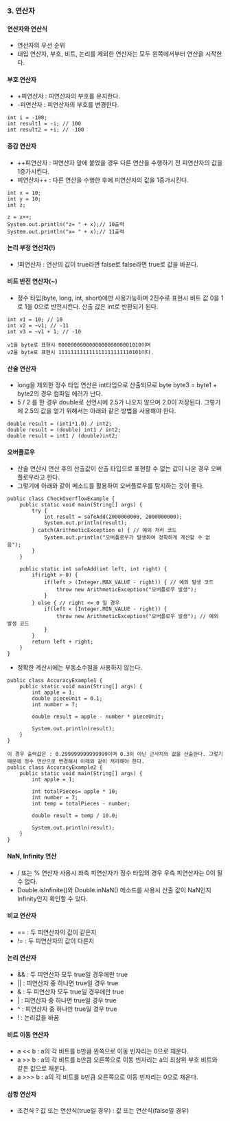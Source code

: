 ### 3. 연산자
#### 연산자와 연산식
- 연산자의 우선 순위
- 대입 연산자, 부호, 비트, 논리를 제외한 연산자는 모두 왼쪽에서부터 연산을 시작한다.
#### 부호 연산자
- +피연산자 : 피연산자의 부호를 유지한다.
- -피연산자 : 피연산자의 부호를 변경한다.
```
int i = -100;
int result1 = -i; // 100
int result2 = +i; // -100
```
#### 증감 연산자
- ++피연산자 : 피연산자 앞에 붙었을 경우 다른 연산을 수행하기 전 피연산자의 값을 1증가시킨다.
- 피연산자++ : 다른 연산을 수행한 후에 피연산자의 값을 1증가시킨다.
```
int x = 10;
int y = 10;
int z; 

z = x++;
System.out.println("z= " + x);// 10출력
System.out.println("x= " + x);// 11출력
```
#### 논리 부정 연산자(!)
- !피연산자 : 연산의 값이 true라면 false로 false라면 true로 값을 바꾼다.
#### 비트 반전 연산자(~)
- 정수 타입(byte, long, int, short)에만 사용가능하며 2진수로 표현시 비트 값 0을 1로 1을 0으로 반전시킨다. 산출 값은 int로 반환되기 된다.
```
int v1 = 10; // 10
int v2 = ~v1; // -11
int v3 = ~v1 + 1; // -10

v1을 byte로 표현시 000000000000000000000001010이며
v2을 byte로 표현시 111111111111111111111110101이다.
```
#### 산술 연산자
- long을 제외한 정수 타입 연산은 int타입으로 산출되므로 byte byte3 = byte1 + byte2의 경우 컴파일 에러가 난다.
- 5 / 2 를 한 경우 double로 선언시에 2.5가 나오지 않으며 2.0이 저장된다. 그렇기에 2.5의 값을 얻기 위해서는 아래와 같은 방법을 사용해야 한다.
```
double result = (int1*1.0) / int2;
double result = (double) int1 / int2;
double result = int1 / (double)int2;
```
#### 오버플로우
- 산술 연산시 연산 후의 산출값이 산출 타입으로 표현할 수 없는 값이 나온 경우 오버플로우라고 한다.
- 그렇기에 아래와 같이 메소드를 활용하여 오버플로우를 탐지하는 것이 좋다.
```
public class CheckOverflowExample {
	public static void main(String[] args) {
		try {
			int result = safeAdd(2000000000, 2000000000);
			System.out.println(result);
		} catch(ArithmeticException e) { // 예외 처리 코드
			System.out.println("오버플로우가 발생하여 정확하게 계산할 수 없음");
		}
	}
	
	public static int safeAdd(int left, int right) {
		if(right > 0) {
			if(left > (Integer.MAX_VALUE - right)) { // 예외 발생 코드
				throw new ArithmeticException("오버플로우 발생");
			}
		} else { // right <= 0 일 경우
			if(left < (Integer.MIN_VALUE - right)) {
				throw new ArithmeticException("오버플로우 발생"); // 예외 발생 코드
			}
		}
		return left + right;
	}
}
```
- 정확한 계산시에는 부동소수점을 사용하지 않는다.
```
public class AccuracyExample1 {
	public static void main(String[] args) {
		int apple = 1;
		double pieceUnit = 0.1;
		int number = 7;
		
		double result = apple - number * pieceUnit;
		
		System.out.println(result);
	}
}
 
이 경우 출력값은 : 0.299999999999999이며 0.3이 아닌 근사치의 값을 산출한다. 그렇기 때문에 정수 연산으로 변경해서 아래와 같이 처리해야 한다.
public class AccuracyExample2 {
	public static void main(String[] args) {
		int apple = 1;
		
		int totalPieces= apple * 10;
		int number = 7;
		int temp = totalPieces - number;
		
		double result = temp / 10.0;
    
		System.out.println(result);
	}
}
```
#### NaN, Infinity 연산
- / 또는 % 연산자 사용시 좌측 피연산자가 정수 타입의 경우 우측 피연산자는 0이 될 수 없다.
- Double.isInfinite()와 Double.inNaN() 메소드를 사용시 산출 값이 NaN인지 Infinity인지 확인할 수 있다.
#### 비교 연산자
- == : 두 피연산자의 값이 같은지
- != : 두 피연산자의 값이 다른지
#### 논리 연산자
- && : 두 피연산자 모두 true일 경우에만 true
- || : 피연산자 중 하나면 true일 경우 true
- & : 두 피연산자 모두 true일 경우에만 true
- | : 피연산자 중 하나면 true일 경우 true
- ^ : 피연산자 중 하나만 true일 경우 true
- ! : 논리값을 바꿈
#### 비트 이동 연산자
- a << b : a의 각 비트를 b만큼 왼쪽으로 이동 빈자리는 0으로 채운다.
- a >> b : a의 각 비트를 b만큼 오른쪽으로 이동 빈자리는 a의 최상위 부호 비트와 같은 값으로 채운다.
- a >>> b : a의 각 비트를 b만큼 오른쪽으로 이동 빈자리는 0으로 채운다.
#### 삼항 연산자
- 조건식 ? 값 또는 연산식(true일 경우) : 값 또는 연산식(false일 경우)
